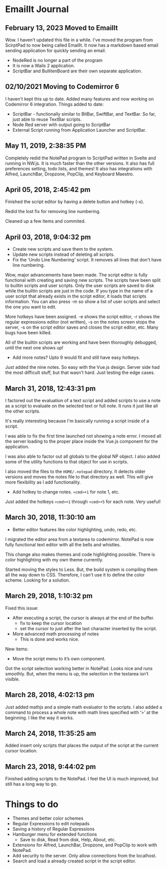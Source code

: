 # EmailIt Journal

## February 13, 2023 Moved to EmailIt

Wow. I haven't updated this file in a while. I've moved the program from ScirptPad to now being called EmailIt. It now has a markdown based email sending application for quickly sending an email. 

- NodeRed is no longer a part of the program
- It is now a Wails 2 application.
- ScriptBar and BullitenBoard are their own separate application.

## 02/10/2021 Moving to Codemirror 6

I haven't kept this up to date. Added many features and now working on Codemirror 6 integration. Things added to date:

- ScriptBar - functionally similar to BitBar, SwiftBar, and TextBar. So far, just able to reuse TextBar scripts.
- Node Red server with output going to ScriptBar
- External Script running from Application Launcher and ScriptBar.

## May 11, 2019, 2:38:35 PM

Completely redid the NotePad program to ScriptPad written in Svelte and running in NW.js. It is much faster than the other versions. It also has full preferences setting, todo lists, and themes! It also has integrations with Alfred, LaunchBar, Dropzone, PopClip, and Keyboard Maestro.

## April 05, 2018, 2:45:42 pm

Finished the script editor by having a delete button and hotkey (<meta>-x). 

Redid the lost fix for removing line numbering.

Cleaned up a few items and commited.

## April 03, 2018, 9:04:32 pm

- Create new scripts and save them to the system.
- Update new scripts instead of deleting all scripts.
- Fix the 'Undo Line Numbering' script. It removes all lines that don't have line numbering.

Wow, major advancements have been made. The script editor is fully functional with creating and saving new scripts. The scripts have been split to builtin scripts and user scripts. Only the user scripts are saved to disk while the builtin scripts are just in the code. If you type in the name of a user script that already exists in the script editor, it loads that scripts information. You can also press <ctrl>-m so show a list of user scripts and select the one you want to edit.

More hotkeys have been assigned. <ctrl>-e shows the script editor, <ctrl>-r shows the regular expressions editor (not written), <ctrl>-s on the notes screen stops the server, <ctrl>-s on the script editor saves and closes the script editor, etc. Many bugs have been killed.

All of the builtin scripts are working and have been thoroughly debugged, until the next one shows up!

- Add more notes? Upto 9 would fit and still have easy hotkeys.

Just added the nine notes. So easy with the Vue.js design. Server side had the most difficult stuff, but that wasn't hard. Just testing the edge cases.

## March 31, 2018, 12:43:31 pm

I factored out the evaluation of a text script and added scripts to use a note as a script to evaluate on the selected text or full note. It runs it just like all the other scripts.

It's really interesting because I'm basically running a script inside of a script.

I was able to fix the first time launched not showing a note error. I moved all the server loading to the proper place inside the Vue.js component for the application.

I was also able to factor out all globals to the global NP object. I also added some of the utility functions to that object for use in scripts.

I also moved the files to the `HOME/.notepad` directory. It detects older versions and moves the notes file to that directory as well. This will give more flexibility as I add functionality.

- Add hotkey to change notes. `<cmd>+1` for note 1, etc.

Just added the hotkeys `<cmd>+1` through `<cmd>+5` for each note. Very useful!

## March 30, 2018, 11:30:10 am

- Better editor features like color highlighting, undo, redo, etc.

I migrated the editor area from a textarea to codemirror. NotePad is now fully functional text editor with all the bells and whistles.

This change also makes themes and code highlighting possible. There is color highlighting with my own theme currently.

Started moving the styles to Less. But, the build system is compiling them all the way down to CSS. Therefore, I can't use it to define the color scheme. Looking for a solution.

## March 29, 2018, 1:10:32 pm

Fixed this issue:
- After executing a script, the cursor is always at the end of the buffer.
     - fix to keep the cursor location
     - set the cursor to just after the last character inserted by the script.
- More advanced math processing of notes
     - This is done and works nice.

New items:
- Move the script menu to it’s own component.

Got the script selection working better in NotePad. Looks nice and runs smoothly. But, when the menu is up, the selection in the textarea isn’t visible.

## March 28, 2018, 4:02:13 pm

Just added mathjs and a simple math evaluator to the scripts. I also added a command to process a whole note with math lines specified with ‘>’ at the beginning. I like the way it works.

## March 24, 2018, 11:35:25 am

Added insert only scripts that places the output of the script at the current cursor location.

## March 23, 2018, 9:44:02 pm

Finished adding scripts to the NotePad. I feel the UI is much improved, but still has a long way to go.

# Things to do

- Themes and better color schemes
- Regular Expressions to edit notepads
- Saving a history of Regular Expressions
- Hamburger menu for extended functions
	- Save to disk, Read from disk, Help, About, etc.
- Extensions for Alfred, LaunchBar, Dropzone, and PopClip to work with NotePad.
- Add security to the server. Only allow connections from the localhost.
- Search and load a already created script in the script editor.
	
